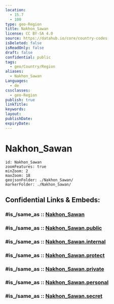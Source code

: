 ```yaml
---
location:
  - 15.7
  - 100
type: geo-Region
title: Nakhon_Sawan
license: CC BY-SA 4.0
source: https://datahub.io/core/country-codes
isDeleted: false
isReadOnly: false
draft: false
confidential: public
tags:
  - geo/Country/Region
aliases:
  - Nakhon_Sawan
Languages:
  - de
cssclasses:
  - geo-Region
publish: true
linkTitle:
keywords:
layout:
publishDate:
expiryDate:
---
```


# Nakhon_Sawan

```leaflet
id: Nakhon_Sawan
zoomFeatures: true 
minZoom: 2 
maxZoom: 18
geojsonFolder: ./Nakhon_Sawan/
markerFolder: ./Nakhon_Sawan/
```


## Confidential Links & Embeds: 

### #is_/same_as :: [Nakhon_Sawan](/_Standards/Earth/Continent/Asia/Asia~South~East/Thailand/Provinces~Thailand/Nakhon_Sawan.md) 

### #is_/same_as :: [Nakhon_Sawan.public](/_public/Earth/Continent/Asia/Asia~South~East/Thailand/Provinces~Thailand/Nakhon_Sawan.public.md) 

### #is_/same_as :: [Nakhon_Sawan.internal](/_internal/Earth/Continent/Asia/Asia~South~East/Thailand/Provinces~Thailand/Nakhon_Sawan.internal.md) 

### #is_/same_as :: [Nakhon_Sawan.protect](/_protect/Earth/Continent/Asia/Asia~South~East/Thailand/Provinces~Thailand/Nakhon_Sawan.protect.md) 

### #is_/same_as :: [Nakhon_Sawan.private](/_private/Earth/Continent/Asia/Asia~South~East/Thailand/Provinces~Thailand/Nakhon_Sawan.private.md) 

### #is_/same_as :: [Nakhon_Sawan.personal](/_personal/Earth/Continent/Asia/Asia~South~East/Thailand/Provinces~Thailand/Nakhon_Sawan.personal.md) 

### #is_/same_as :: [Nakhon_Sawan.secret](/_secret/Earth/Continent/Asia/Asia~South~East/Thailand/Provinces~Thailand/Nakhon_Sawan.secret.md)

